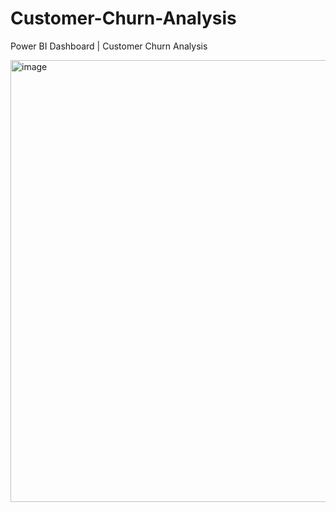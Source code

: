 # Customer-Churn-Analysis
Power BI Dashboard  | Customer Churn Analysis


<img width="707" alt="image" src="https://github.com/Akshaya-bi/Customer-Churn-Analysis/assets/168279274/beaf8ddd-7db6-4ce6-9d5c-bd429f4d03fe">
